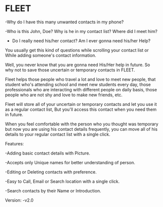 # FLEET
-Why do I have this many unwanted contacts in my phone?

-Who is this John, Doe? Why is he in my contact list? Where did I meet him? 

- Do I really need his/her contact? Am I ever gonna need his/her Help?

You usually get this kind of questions while scrolling your contact list or While adding someone's contact information. 

Well, you never know that you are gonna need His/Her help in future. 
So why not to save those uncertain or temporary contacts in FLEET. 

Fleet helps those people who travel a lot and love to meet new people, that student who's attending school and meet new students every day, those professionals who are interacting with different people on daily basis, those people who are not shy and love to make new friends, etc.

Fleet will store all of your uncertain or temporary contacts and let you use it as a regular contact list, But you'll access this contact when you need them in future.

When you feel comfortable with the person who you thought was temporary but now you are using his contact details frequently, you can move all of his details to your regular contact list with a single click.

Features:

-Adding basic contact details with Picture.

-Accepts only Unique names for better understanding of person.

-Editing or Deleting contacts with preference.

-Easy to Call, Email or Search location with a single click.

-Search contacts by their Name or Introduction.

Version: 
-v2.0



